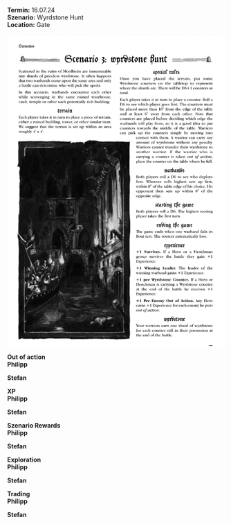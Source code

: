 **Termin:** 16.07.24  
**Szenario:** Wyrdstone Hunt  
**Location:** Gate  

![](../Pics/Screenshot_20240716_093913_Chrome.jpg)


<ans>**Out of action**</ans>  
**Philipp**  

**Stefan**  


**XP**  
**Philipp**  

**Stefan**  

**Szenario Rewards**  
**Philipp**  

**Stefan**  

**Exploration**  
**Philipp**  

**Stefan**  

**Trading**  
**Philipp**  

**Stefan**  
